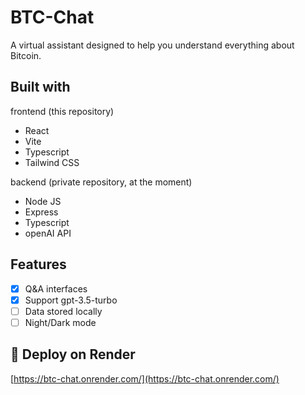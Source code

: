 # BTC-Chat

A virtual assistant designed to help you understand everything about Bitcoin.

## Built with

frontend (this repository)

- React
- Vite
- Typescript
- Tailwind CSS

backend (private repository, at the moment)

- Node JS
- Express
- Typescript
- openAI API

## Features

- [x] Q&A interfaces
- [x] Support gpt-3.5-turbo
- [ ] Data stored locally
- [ ] Night/Dark mode

## 🎉 Deploy on Render

[https://btc-chat.onrender.com/](https://btc-chat.onrender.com/)
